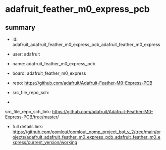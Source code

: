 # adafruit_feather_m0_express_pcb
 
## summary 
* id: adafruit_adafruit_feather_m0_express_pcb_adafruit_feather_m0_express
* user: adafruit
* name: adafruit_feather_m0_express_pcb
* board: adafruit_feather_m0_express
* repo: https://github.com/adafruit/Adafruit-Feather-M0-Express-PCB



* src_file_repo_sch: 
*
 src_file_repo_sch_link: https://github.com/adafruit/Adafruit-Feather-M0-Express-PCB/tree/master/
* full details link: https://github.com/oomlout/oomlout_oomp_project_bot_v_2/tree/main/projects/adafruit_adafruit_feather_m0_express_pcb_adafruit_feather_m0_express/current_version/working  






